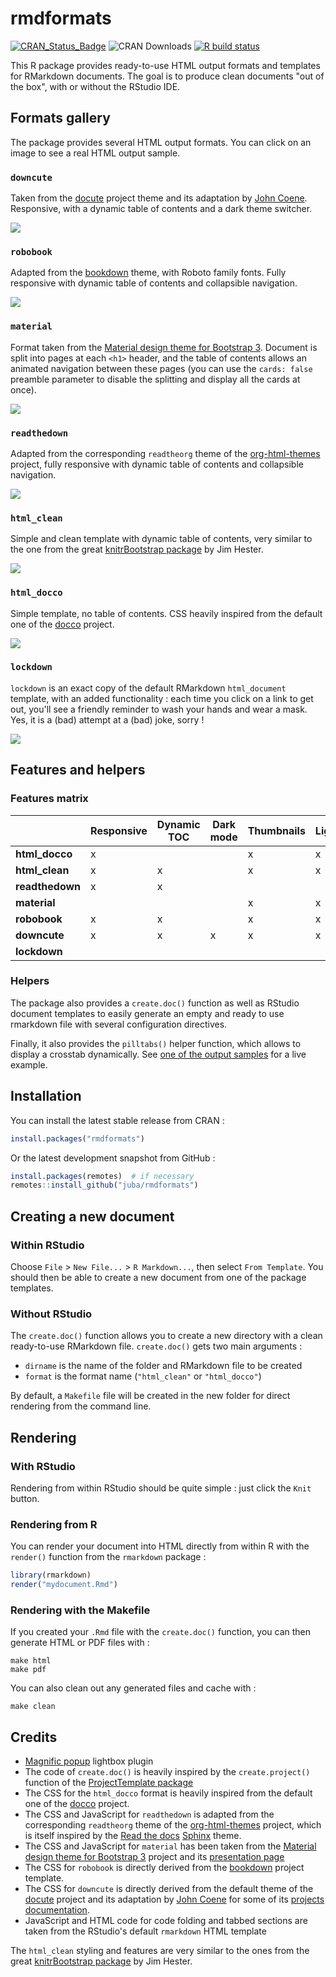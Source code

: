 # rmdformats

[![CRAN_Status_Badge](http://www.r-pkg.org/badges/version-ago/rmdformats)](https://cran.r-project.org/package=rmdformats)
![CRAN Downloads](http://cranlogs.r-pkg.org/badges/last-month/rmdformats)
[![R build status](https://github.com/juba/rmdformats/workflows/R-CMD-check/badge.svg)](https://github.com/juba/rmdformats/actions?query=workflow%3AR-CMD-check)


This R package provides ready-to-use HTML output formats and templates for
RMarkdown documents. The goal is to produce clean documents "out of the box",
with or without the RStudio IDE.

## Formats gallery

The package provides several HTML output formats. You can click on an image to see a real HTML output sample.

### `downcute` 

Taken from the [docute](https://docute.org) project theme and its adaptation by [John Coene](https://twitter.com/jdatap). Responsive, with a dynamic table of contents and a dark theme switcher.

[![](tools/screenshots/downcute.png)](https://cdn.rawgit.com/juba/rmdformats/master/resources/examples/downcute/downcute.html)



### `robobook`

Adapted from the [bookdown](https://bookdown.org/) theme, with Roboto family fonts. Fully responsive with dynamic table of contents and collapsible navigation.

[![](tools/screenshots/robobook.png)](https://cdn.rawgit.com/juba/rmdformats/master/resources/examples/robobook/robobook.html)


### `material` 

Format taken from the [Material design theme for Bootstrap 3](https://github.com/FezVrasta/bootstrap-material-design). Document is split into pages at each `<h1>` header, and the table of contents allows an animated navigation between these pages (you can use the `cards: false` preamble parameter to disable the splitting and display all the cards at once).

[![](tools/screenshots/material.png)](https://cdn.rawgit.com/juba/rmdformats/master/resources/examples/material/material.html)


### `readthedown`

Adapted from the corresponding `readtheorg` theme of the [org-html-themes](https://github.com/fniessen/org-html-themes) project, fully responsive with dynamic table of contents and collapsible navigation.

[![](tools/screenshots/readthedown.png)](https://cdn.rawgit.com/juba/rmdformats/master/resources/examples/readthedown/readthedown.html)

### `html_clean` 

Simple and clean template with dynamic table of contents, very similar to the one from the great [knitrBootstrap package](https://github.com/jimhester/knitrBootstrap) by Jim
Hester.

[![](tools/screenshots/html_clean.png)](https://cdn.rawgit.com/juba/rmdformats/master/resources/examples/html_clean/html_clean_sample.html)


### `html_docco` 

Simple template, no table of contents. CSS heavily inspired from the default one of the [docco](https://jashkenas.github.io/docco/) project.

[![](tools/screenshots/html_docco.png)](https://cdn.rawgit.com/juba/rmdformats/master/resources/examples/html_docco/html_docco_sample.html)

### `lockdown`

`lockdown` is an exact copy of the default RMarkdown `html_document` template, with an added functionality : each time you click on a link to get out, you'll see a friendly reminder to wash your hands and wear a mask. Yes, it is a (bad) attempt at a (bad) joke, sorry !

[![](tools/screenshots/lockdown.png)](https://cdn.rawgit.com/juba/rmdformats/master/resources/examples/lockdown/lockdown.html)


## Features and helpers

### Features matrix


<table>
<thead>
    <tr>
    <th></th>
    <th>Responsive</th>
    <th>Dynamic TOC</th>
    <th>Dark mode</th>
    <th>Thumbnails</th>
    <th>Lightbox</th>
    <th>Code folding</th>
    <th>Tabsets</th>
    <th>Bad joke</th>
    </tr>
</thead>
<tbody>
<tr>
<td><strong>html_docco</strong></td>
<td>x</td>
<td></td>
<td></td>
<td>x</td>
<td>x</td>
<td>x</td>
<td>x</td>
<td></td>
</tr>
<tr>
<td><strong>html_clean</strong></td>
<td>x</td>
<td>x</td>
<td></td>
<td>x</td>
<td>x</td>
<td>x</td>
<td>x</td>
<td></td>
</tr>
<tr>
<td><strong>readthedown</strong></td>
<td>x</td>
<td>x</td>
<td></td>
<td></td>
<td></td>
<td>x</td>
<td>x</td>
<td></td>
</tr>
<tr>
<td><strong>material</strong></td>
<td></td>
<td></td>
<td></td>
<td>x</td>
<td>x</td>
<td>x</td>
<td>x</td>
<td></td>
</tr>
<tr>
<td><strong>robobook</strong></td>
<td>x</td>
<td>x</td>
<td></td>
<td>x</td>
<td>x</td>
<td>x</td>
<td>x</td>
<td></td>
</tr>
<tr>
<td><strong>downcute</strong></td>
<td>x</td>
<td>x</td>
<td>x</td>
<td>x</td>
<td>x</td>
<td>x</td>
<td>x</td>
<td></td>
</tr>
<tr>
<td><strong>lockdown</strong></td>
<td></td>
<td></td>
<td></td>
<td></td>
<td></td>
<td></td>
<td></td>
<td>x</td>
</tr>
</tbody>
</table>



### Helpers

The package also provides a `create.doc()` function as well as RStudio document
templates to easily generate an empty and ready to use rmarkdown file with
several configuration directives.

Finally, it also provides the `pilltabs()` helper function, which allows to display a crosstab dynamically. See [one of the output samples](https://cdn.rawgit.com/juba/rmdformats/master/resources/examples/robobook/robobook.html#table) for a live example.


## Installation

You can install the latest stable release from CRAN :

```r
install.packages("rmdformats")
```

Or the latest development snapshot from GitHub :

```r
install.packages(remotes)  # if necessary
remotes::install_github("juba/rmdformats")
```

## Creating a new document

### Within RStudio

Choose `File` > `New File...` > `R Markdown...`, then select `From Template`.
You should then be able to create a new document from one of the package
templates.

### Without RStudio

The `create.doc()` function allows you to create a new directory with a clean
ready-to-use RMarkdown file. `create.doc()` gets two main arguments :

- `dirname` is the name of the folder and RMarkdown file to be created
- `format` is the format name (`"html_clean"` or `"html_docco"`)

By default, a `Makefile` file will be created in the new folder for direct
rendering from the command line.

## Rendering

### With RStudio

Rendering from within RStudio should be quite simple : just click the `Knit` button.

### Rendering from R

You can render your document into HTML directly from within R with the
`render()` function from the `rmarkdown` package :

```r
library(rmarkdown)
render("mydocument.Rmd")
```

### Rendering with the Makefile

If you created your `.Rmd` file with the `create.doc()` function, you can then
generate HTML or PDF files with :

```    
make html
make pdf
```

You can also clean out any generated files and cache with :

```
make clean
```


## Credits

- [Magnific popup](http://dimsemenov.com/plugins/magnific-popup/) lightbox plugin
- The code of `create.doc()` is heavily inspired by the `create.project()` function of the [ProjectTemplate package](http://projecttemplate.net/)
- The CSS for the `html_docco` format is heavily inspired from the default one of the [docco](https://jashkenas.github.io/docco/) project.
- The CSS and JavaScript for `readthedown` is adapted from the corresponding `readtheorg` theme of the [org-html-themes](https://github.com/fniessen/org-html-themes) project, which is itself inspired by the [Read the docs](https://readthedocs.org/) [Sphinx](http://sphinx-doc.org/) theme.
- The CSS and JavaScript for `material` has been taken from the [Material design theme for Bootstrap 3](https://github.com/FezVrasta/bootstrap-material-design) project and its [presentation page](https://fezvrasta.github.io/bootstrap-material-design/)
- The CSS for `robobook` is directly derived from the [bookdown](https://bookdown.org/) project template.
- The CSS for `downcute` is directly derived from the default theme of the [docute](https://docute.org) project and its adaptation by [John Coene](https://twitter.com/jdatap) for some of its [projects documentation](https://packer.john-coene.com/).
- JavaScript and HTML code for code folding and tabbed sections are taken from the RStudio's default `rmarkdown` HTML template

The `html_clean` styling and features are very similar to the ones from the great
[knitrBootstrap package](https://github.com/jimhester/knitrBootstrap) by Jim
Hester.

